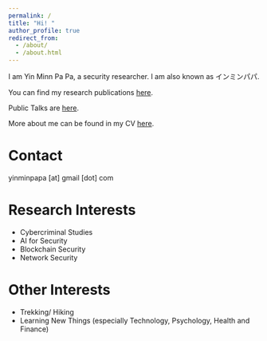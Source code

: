 ```yaml
---
permalink: /
title: "Hi! "
author_profile: true
redirect_from: 
  - /about/
  - /about.html
---
```


I am Yin Minn Pa Pa, a security researcher.
I am also known as インミンパパ.

You can find my research publications [here](https://ymppjp.github.io/publications).

Public Talks are [here](https://ymppjp.github.io/talks).

More about me can be found in my CV [here](https://ymppjp.github.io/cv).

Contact
======

yinminpapa [at] gmail [dot] com

Research Interests
======

* Cybercriminal Studies
* AI for Security
* Blockchain Security
* Network Security


Other Interests
======

* Trekking/ Hiking
* Learning New Things (especially Technology, Psychology, Health and Finance)